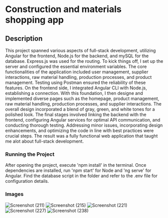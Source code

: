 # Construction and materials shopping app

## Description 

This project spanned various aspects of full-stack development, utilizing Angular for the frontend, Node.js for the backend, and mySQL for the database. Express.js was used for the routing.
To kick things off, I set up the server and configured the essential environment variables. The core functionalities of the application included user management, supplier interactions, raw material handling, production processes, and product management. Testing using Postman ensured the reliability of these features.
On the frontend side, I integrated Angular CLI with Node.js, establishing a connection. With this foundation, I then designe and implemented diverse pages such as the homepage, product management, raw material handling, production processes, and supplier interactions. The overall design incorporated a blend of gray, green, and white tones for a polished look.
The final stages involved linking the backend with the frontend, configuring Angular services for optimal API communication, and conducting thorough testing. Addressing minor issues, incorporating design enhancements, and optimizing the code in line with best practices were crucial steps. The result was a fully functional web application that taught me alot about full-stack development.

### Running the Project
After opening the project, execute 'npm install' in the terminal. Once dependencies are installed, run 'npm start' for Node and 'ng serve' for Angular. Find the database script in the folder and refer to the .env file for configuration details.

### Images

![Screenshot (211)](https://github.com/Faariis/Construction-material-shopping-app/assets/84626163/65c25d8d-9e1b-4b76-9054-62a8c99d6809)
![Screenshot (215)](https://github.com/Faariis/Construction-material-shopping-app/assets/84626163/9fe733f3-5866-4d3f-9e08-981020e516c3)
![Screenshot (221)](https://github.com/Faariis/Construction-material-shopping-app/assets/84626163/27f20625-3c6e-4856-ac03-1c93b857bcb9)
![Screenshot (227)](https://github.com/Faariis/Construction-material-shopping-app/assets/84626163/aa956984-6e20-4643-a958-3f086f2e6622)
![Screenshot (238)](https://github.com/Faariis/Construction-material-shopping-app/assets/84626163/1bcbbe13-8c3f-4b61-b1e2-f1b7a3c6d001)






